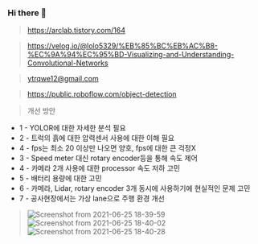 ### Hi there 👋
>https://arclab.tistory.com/164

>https://velog.io/@lolo5329/%EB%85%BC%EB%AC%B8-%EC%9A%94%EC%95%BD-Visualizing-and-Understanding-Convolutional-Networks

>ytrqwe12@gmail.com

>https://public.roboflow.com/object-detection

>개선 방안
- 1 -
YOLOR에 대한 자세한 분석 필요
- 2 -
트럭의 흙에 대한 압력센서 사용에 대한 이해 필요
- 4 -
fps는 최소 20 이상만 나오면 양호, fps에 대한 큰 걱정X
- 3 -
Speed meter 대신 rotary encoder등을 통해 속도 제어
- 4 -
카메라 2개 사용에 대한 processor 속도 저하 고민
- 5 -
배터리 용량에 대한 고민
- 6 -
카메라, Lidar, rotary encoder 3개 동시에 사용하기에 현실적인 문제 고민
- 7 -
공사현장에서는 가상 lane으로 주행 환경 개선

>![Screenshot from 2021-06-25 18-39-59](https://user-images.githubusercontent.com/68285548/123405600-f2efe580-d5e4-11eb-9dde-726e0684a8fc.png)
![Screenshot from 2021-06-25 18-40-02](https://user-images.githubusercontent.com/68285548/123405609-f4211280-d5e4-11eb-9069-419945370393.png)
![Screenshot from 2021-06-25 18-40-28](https://user-images.githubusercontent.com/68285548/123405613-f5523f80-d5e4-11eb-9acf-9628105d1307.png)

<!--
**jaeyoung96/jaeyoung96** is a ✨ _special_ ✨ repository because its `README.md` (this file) appears on your GitHub profile.

Here are some ideas to get you started:
<a href="https://velog.io/@jae0_bae" target="_blank"><img src="https://img.shields.io/badge/Velog-20c997?style=flat-square&logo=Vimeo&logoColor=white"/></a>
- 🔭 I’m currently working on ...
- 🌱 I’m currently learning ...
- 👯 I’m looking to collaborate on ...
- 🤔 I’m looking for help with ...
- 💬 Ask me about ...
- 📫 How to reach me: ...
- 😄 Pronouns: ...
- ⚡ Fun fact: ...
-->

